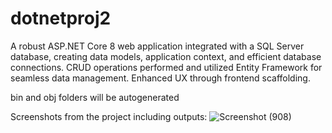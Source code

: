 # dotnetproj2
A robust ASP.NET Core 8 web application integrated with a SQL Server database, creating data models, application context, and efficient database connections. 
CRUD operations performed and utilized Entity Framework for seamless data management. 
Enhanced UX through frontend scaffolding.

bin and obj folders will be autogenerated

Screenshots from the project including outputs:
![Screenshot (908)](https://github.com/user-attachments/assets/e6159c1d-1de4-4df3-85d8-02265e751e07)





